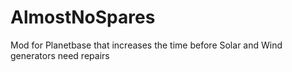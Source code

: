# AlmostNoSpares
Mod for Planetbase that increases the time before Solar and Wind generators need repairs

